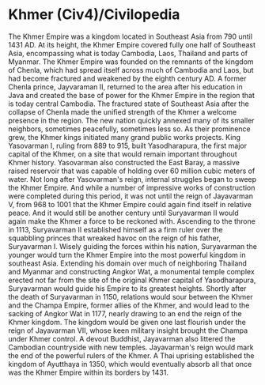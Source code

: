 # Khmer (Civ4)/Civilopedia

The Khmer Empire was a kingdom located in Southeast Asia from 790 until 1431 AD. At its height, the Khmer Empire covered fully one half of Southeast Asia, encompassing what is today Cambodia, Laos, Thailand and parts of Myanmar.
The Khmer Empire was founded on the remnants of the kingdom of Chenla, which had spread itself across much of Cambodia and Laos, but had become fractured and weakened by the eighth century AD. A former Chenla prince, Jayvaraman II, returned to the area after his education in Java and created the base of power for the Khmer Empire in the region that is today central Cambodia.
The fractured state of Southeast Asia after the collapse of Chenla made the unified strength of the Khmer a welcome presence in the region. The new nation quickly annexed many of its smaller neighbors, sometimes peacefully, sometimes less so.
As their prominence grew, the Khmer kings initiated many grand public works projects. King Yasovarman I, ruling from 889 to 915, built Yasodharapura, the first major capital of the Khmer, on a site that would remain important throughout Khmer history. Yasovarman also constructed the East Baray, a massive raised reservoir that was capable of holding over 60 million cubic meters of water.
Not long after Yasovarman's reign, internal struggles began to sweep the Khmer Empire. And while a number of impressive works of construction were completed during this period, it was not until the reign of Jayavarman V, from 968 to 1001 that the Khmer Empire could again find itself in relative peace. And it would still be another century until Suryavarman II would again make the Khmer a force to be reckoned with.
Ascending to the throne in 1113, Suryavarman II established himself as a firm ruler over the squabbling princes that wreaked havoc on the reign of his father, Suryavarman I. Wisely guiding the forces within his nation, Suryavarman the younger would turn the Khmer Empire into the most powerful kingdom in southeast Asia. Extending his domain over much of neighboring Thailand and Myanmar and constructing Angkor Wat, a monumental temple complex erected not far from the site of the original Khmer capital of Yasodharapura, Suryavarman would guide his Empire to its greatest heights.
Shortly after the death of Suryavarman in 1150, relations would sour between the Khmer and the Champa Empire, former allies of the Khmer, and would lead to the sacking of Angkor Wat in 1177, nearly drawing to an end the reign of the Khmer kingdom. The kingdom would be given one last flourish under the reign of Jayavarman VII, whose keen military insight brought the Champa under Khmer control. A devout Buddhist, Jayavarman also littered the Cambodian countryside with new temples.
Jayavarman's reign would mark the end of the powerful rulers of the Khmer. A Thai uprising established the kingdom of Ayutthaya in 1350, which would eventually absorb all that once was the Khmer Empire within its borders by 1431.